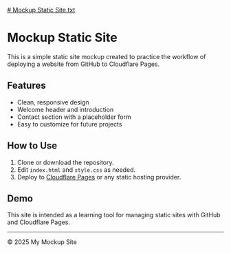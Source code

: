[# Mockup Static Site.txt](https://github.com/user-attachments/files/21553445/Mockup.Static.Site.txt)
# Mockup Static Site

This is a simple static site mockup created to practice the workflow of deploying a website from GitHub to Cloudflare Pages.

## Features

- Clean, responsive design
- Welcome header and introduction
- Contact section with a placeholder form
- Easy to customize for future projects

## How to Use

1. Clone or download the repository.
2. Edit `index.html` and `style.css` as needed.
3. Deploy to [Cloudflare Pages](https://pages.cloudflare.com/) or any static hosting provider.

## Demo

This site is intended as a learning tool for managing static sites with GitHub and Cloudflare Pages.

---

&copy; 2025 My Mockup Site
